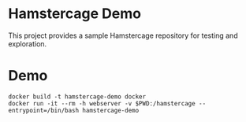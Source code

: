 # Hamstercage Demo

This project provides a sample Hamstercage repository for testing and exploration.


# Demo

```shell
docker build -t hamstercage-demo docker
docker run -it --rm -h webserver -v $PWD:/hamstercage --entrypoint=/bin/bash hamstercage-demo
```
